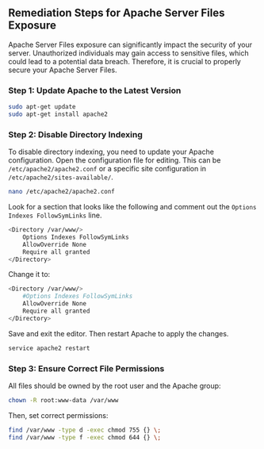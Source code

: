 

## Remediation Steps for Apache Server Files Exposure
Apache Server Files exposure can significantly impact the security of your server. Unauthorized individuals may gain access to sensitive files, which could lead to a potential data breach. Therefore, it is crucial to properly secure your Apache Server Files.

### Step 1: Update Apache to the Latest Version
```bash
sudo apt-get update
sudo apt-get install apache2
```
### Step 2: Disable Directory Indexing
To disable directory indexing, you need to update your Apache configuration.
Open the configuration file for editing. This can be `/etc/apache2/apache2.conf` or a specific site configuration in `/etc/apache2/sites-available/`.

```bash
nano /etc/apache2/apache2.conf
```
Look for a section that looks like the following and comment out the `Options Indexes FollowSymLinks` line.
```bash
<Directory /var/www/>
    Options Indexes FollowSymLinks
    AllowOverride None
    Require all granted
</Directory>
```
Change it to:

```bash
<Directory /var/www/>
    #Options Indexes FollowSymLinks
    AllowOverride None
    Require all granted
</Directory>
```
Save and exit the editor. Then restart Apache to apply the changes.
```bash
service apache2 restart
```
### Step 3: Ensure Correct File Permissions
All files should be owned by the root user and the Apache group:

```bash
chown -R root:www-data /var/www
```

Then, set correct permissions:

```bash
find /var/www -type d -exec chmod 755 {} \;
find /var/www -type f -exec chmod 644 {} \;
```